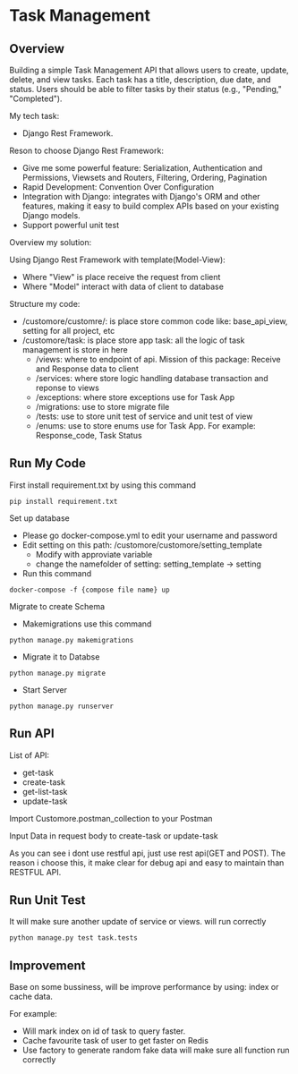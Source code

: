 # Task Management

## Overview 

Building a simple Task Management API that allows users to
create, update, delete, and view tasks. Each task has a title, description, due date,
and status. Users should be able to filter tasks by their status (e.g., "Pending,"
"Completed").


My tech task:
- Django Rest Framework.

Reson to choose Django Rest Framework:
- Give me some powerful feature: Serialization, Authentication and Permissions, Viewsets and Routers, Filtering, Ordering, Pagination
- Rapid Development: Convention Over Configuration
- Integration with Django: integrates with Django's ORM and other features, making it easy to build complex APIs based on your existing Django models.
- Support powerful unit test

Overview my solution:

Using Django Rest Framework with template(Model-View):
- Where "View" is place receive the request from client
- Where "Model" interact with data of client to database

Structure my code:
- /customore/customre/: is place store common code like: base_api_view, setting for all project, etc
- /customore/task: is place store app task: all the logic of task management is store in here
  - /views: where to endpoint of api. Mission of this package: Receive and Response data to client
  - /services: where store logic handling database transaction and reponse to views
  - /exceptions: where store exceptions use for Task App
  - /migrations: use to store migrate file
  - /tests: use to store unit test of service and unit test of view
  - /enums: use to store enums use for Task App. For example: Response_code, Task Status
 


## Run My Code
First install requirement.txt by using this command
```
pip install requirement.txt
```
Set up database

- Please go docker-compose.yml to edit your username and password
- Edit setting on this path: /customore/customore/setting_template
  - Modify with approviate variable
  - change the namefolder of setting: setting_template -> setting 
- Run this command

```
docker-compose -f {compose file name} up
```

Migrate to create Schema
- Makemigrations use this command
```
python manage.py makemigrations 
```
- Migrate it to Databse
```
python manage.py migrate
```

- Start Server
```
python manage.py runserver
```

## Run API
List of API:
- get-task
- create-task
- get-list-task
- update-task

Import Customore.postman_collection to your Postman

Input Data in request body to create-task or update-task

As you can see i dont use restful api, just use rest api(GET and POST). The reason i choose this, it make clear for debug api and easy to maintain than RESTFUL API.

## Run Unit Test

It will make sure another update of service or views. will run correctly


```
python manage.py test task.tests
```


## Improvement 

Base on some bussiness, will be improve performance by using: index or cache data.

For example:
  - Will mark index on id of task to query faster.
  - Cache favourite task of user to get faster on Redis
  - Use factory to generate random fake data will make sure all function run correctly
